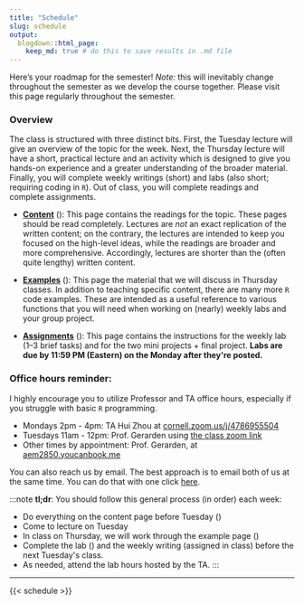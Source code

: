 ```yaml
---
title: "Schedule"
slug: schedule
output:
  blogdown::html_page:
    keep_md: true # do this to save results in .md file
---
```


Here’s your roadmap for the semester! *Note:* this will inevitably change throughout the semester as we develop the course together. Please visit this page regularly throughout the semester.

### Overview

The class is structured with three distinct bits. First, the Tuesday lecture will give an overview of the topic for the week. Next, the Thursday lecture will have a short, practical lecture and an activity which is designed to give you hands-on experience and a greater understanding of the broader material. Finally, you will complete weekly writings (short) and labs (also short; requiring coding in `R`). Out of class, you will complete readings and complete assignments.

- [**Content**](/content/) (<i class="fas fa-book-reader"></i>): This page contains the readings for the topic. These pages should be read completely. Lectures are *not* an exact replication of the written content; on the contrary, the lectures are intended to keep you focused on the high-level ideas, while the readings are broader and more comprehensive. Accordingly, lectures are shorter than the (often quite lengthy) written content.

- [**Examples**](/example/) (<i class="fas fa-laptop-code"></i>): This page the material that we will discuss in Thursday classes. In addition to teaching specific content, there are many more `R` code examples. These are intended as a useful reference to various functions that you will need when working on (nearly) weekly labs and your group project.

- [**Assignments**](/assignment/) (<i class="fas fa-pencil-ruler"></i>): This page contains the instructions for the weekly lab (1–3 brief tasks) and for the two mini projects + final project. **Labs are due by 11:59 PM (Eastern) on the Monday after they're posted.**

### Office hours reminder:

I highly encourage you to utilize Professor and TA office hours, especially if you struggle with basic `R` programming.

- Mondays  2pm - 4pm: TA Hui Zhou at [cornell.zoom.us/j/4786955504](https://cornell.zoom.us/j/4786955504?pwd=VitTc1hVSjJSVXovWGJlRG9VQm5TZz09)
- Tuesdays 11am - 12pm: Prof. Gerarden using [the class zoom link](https://cornell.zoom.us/j/98464434953?pwd=VDJuR0RhckttSTBJVVBqUXhDT3FxUT09)
- Other times by appointment: Prof. Gerarden, at [aem2850.youcanbook.me](https://aem2850.youcanbook.me)

You can also reach us by email. The best approach is to email both of us at the same time. You can do that with one click [here](mailto:gerarden@cornell.edu,hz423@cornell.edu).



:::note
**tl;dr**: You should follow this general process (in order) each week:

- Do everything on the content page before Tuesday (<i class="fas fa-book-reader"></i>)
- Come to lecture on Tuesday
- In class on Thursday, we will work through the example page (<i class="fas fa-laptop-code"></i>)
- Complete the lab (<i class="fas fa-pencil-ruler"></i>) and the weekly writing (assigned in class) before the next Tuesday's class.
- As needed, attend the lab hours hosted by the TA.
:::

---

{{< schedule >}}

